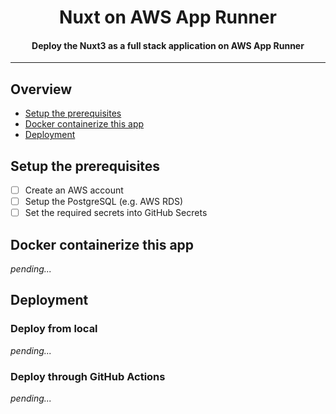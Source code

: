 <h1 align=center>Nuxt on AWS App Runner</h1>
<h4 align=center>Deploy the Nuxt3 as a full stack application on AWS App Runner</h4>

---

## Overview

- [Setup the prerequisites](#setup-the-prerequisites)
- [Docker containerize this app](#docker-containerize-this-app)
- [Deployment](#deployment)

## Setup the prerequisites

- [ ] Create an AWS account
- [ ] Setup the PostgreSQL (e.g. AWS RDS)
- [ ] Set the required secrets into GitHub Secrets

## Docker containerize this app

<i>pending...</i>

## Deployment

### Deploy from local

<i>pending...</i>

### Deploy through GitHub Actions

<i>pending...</i>
